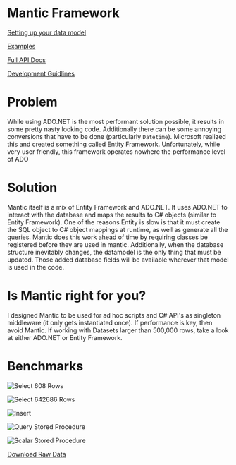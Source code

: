 # Mantic Framework
[Setting up your data model](/wiki/Setup-Data-Model)<br/>

[Examples](Examples)<br/>

[Full API Docs](API)<br/>

[Development Guidlines](Development-Guidlines)

# Problem
While using ADO.NET is the most performant solution possible, it results in some pretty nasty looking code.
Additionally there can be some annoying conversions that have to be done (particularly `Datetime`). 
Microsoft realized this and created something called Entity Framework. Unfortunately, while very user friendly, this framework operates nowhere the performance level of ADO

# Solution
Mantic itself is a mix of Entity Framework and ADO.NET. It uses ADO.NET to interact with the database and maps the results to C# objects (similar to Entity Framework).
One of the reasons Entity is slow is that it must create the SQL object to C# object mappings at runtime, as well as generate all the queries.
Mantic does this work ahead of time by requiring classes be registered before they are used in mantic.
Additionally, when the database structure inevitably changes, the datamodel is the only thing that must be updated. Those added database fields will be available wherever that model is used in the code.

# Is Mantic right for you?
I designed Mantic to be used for ad hoc scripts and C# API's as singleton middleware (it only gets instantiated once).
If performance is key, then avoid Mantic. If working with Datasets larger than 500,000 rows, take a look at either ADO.NET or Entity Framework.

# Benchmarks

![Select 608 Rows](images/select_608.png)

![Select 642686 Rows](images/select_642686.png)

![Insert](images/insert.png)

![Query Stored Procedure](images/query_proc.png)

![Scalar Stored Procedure](images/scalar_proc.png) 

[Download Raw Data](data/mantic.xlsx)
